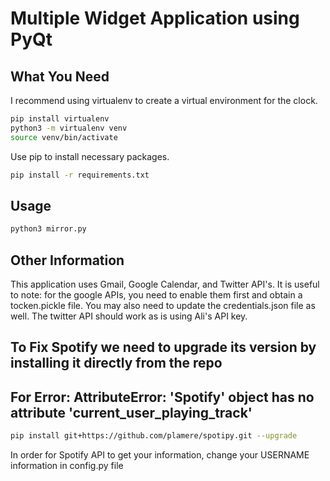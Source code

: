 # Multiple Widget Application using PyQt

## What You Need

I recommend using virtualenv to create a virtual environment for the clock.

```bash
pip install virtualenv
python3 -m virtualenv venv
source venv/bin/activate
```

Use pip to install necessary packages.

```bash
pip install -r requirements.txt
```

## Usage

```bash
python3 mirror.py
```

## Other Information

This application uses Gmail, Google Calendar, and Twitter API's. It is useful to note: for the google APIs, you need to enable them first and obtain a tocken.pickle file. 
You may also need to update the credentials.json file as well.
The twitter API should work as is using Ali's API key.


## To Fix Spotify we need to upgrade its version by installing it directly from the repo
## For Error: AttributeError: 'Spotify' object has no attribute 'current_user_playing_track'

```bash
pip install git+https://github.com/plamere/spotipy.git --upgrade
```

In order for Spotify API to get your information, change your USERNAME information in config.py file 
